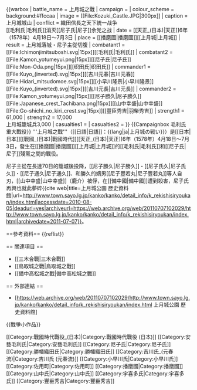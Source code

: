 {{warbox
| battle_name = 上月城之戰
| campaign = 
| colour_scheme = background:#ffccaa
| image = [[File:Kozuki_Castle.JPG|300px]]
| caption = 上月城城山
| conflict = 織田信長之天下統一战争<br>[[毛利氏|毛利氏]]消灭[[尼子氏|尼子]]余党之战
| date = [[天正_(日本)|天正]]6年（1578年）4月18日～7月3日
| place = [[播磨國|播磨國]][[上月城|上月城]]
| result = 上月城落城・尼子主從切腹
| combatant1 = [[File:Ichimonjimitsuboshi.svg|15px]][[毛利氏|毛利氏]]
| combatant2 = [[File:Kamon_yotumeyui.png|15px]][[尼子氏|尼子氏]]<br />[[File:Mon-Oda.png|15px]][[织田氏|织田氏]]
| commander1 = [[File:Kuyo_(inverted).svg|15px]][[吉川元春|吉川元春]]<br />[[File:Hidari_mitsudomoe.svg|15px]][[小早川隆景|小早川隆景]]<br />[[File:Kuyo_(inverted).svg|15px]][[吉川元長|吉川元長]]
| commander2 = [[File:Kamon_yotumeyui.png|15px]][[尼子勝久|尼子勝久]]<br />[[File:Japanese_crest_Tachibana.png|15px]][[山中幸盛|山中幸盛]]<br />[[File:Go-shichi_no_kiri_crest.svg|15px]][[豐臣秀吉|羽柴秀吉]]
| strength1 = 61,000
| strength2 = 17,000<br />上月城籠城兵3,000
| casualties1 = 
| casualties2 = 
}}
{{Campaignbox 毛利氏重大戰役}}
'''上月城之戰'''（[[日語|日語]]：{{lang|ja|上月城の戦い}}）是[[日本|日本]][[戰國_(日本)|戰國時代]][[天正_(日本)|天正]]6年（1578年）4月18日～7月3日，發生在[[播磨國|播磨國]][[上月城|上月城]]的[[毛利氏|毛利氏]]和[[尼子氏|尼子]]殘黨之間的戰役。

尼子主從在長達70日的籠城後投降，[[尼子勝久|尼子勝久]]・[[尼子氏久|尼子氏久]]・[[尼子通久|尼子通久]]、和勝久的嫡男[[尼子豐若丸|尼子豐若丸]]等人自刃，[[山中幸盛|山中幸盛]]（鹿介）被俘，在[[備中國|備中國]]遭到殺害，尼子氏再興也就此夢碎<ref>{{cite web|title=上月城公園 歷史資料館|url=http://www.town.sayo.lg.jp/kanko/kanko/detail_info/k_rekishisiryoukan/index.html|accessdate=2010-08-05|deadurl=yes|archiveurl=https://web.archive.org/web/20110707102029/http://www.town.sayo.lg.jp/kanko/kanko/detail_info/k_rekishisiryoukan/index.html|archivedate=2011-07-07}}</ref>。

==參考資料==
{{reflist}}

== 關連項目 ==
* [[三木合戰|三木合戰]]
* [[鳥取城之戰|鳥取城之戰]]
* [[備中高松城之戰|備中高松城之戰]]

== 外部連結 ==
* [https://web.archive.org/web/20110707102029/http://www.town.sayo.lg.jp/kanko/kanko/detail_info/k_rekishisiryoukan/index.html 上月城公園 歷史資料館]

{{戰爭小作品}}

[[Category:戰國時代戰役_(日本)|Category:戰國時代戰役 (日本)]]
[[Category:安藝毛利氏|Category:安藝毛利氏]]
[[Category:尼子氏|Category:尼子氏]]
[[Category:勝幡織田氏|Category:勝幡織田氏]]
[[Category:吉川氏_(元春流)|Category:吉川氏 (元春流)]]
[[Category:小早川氏|Category:小早川氏]]
[[Category:佐用町|Category:佐用町]]
[[Category:播磨國|Category:播磨國]]
[[Category:山中氏|Category:山中氏]]
[[Category:宇喜多氏|Category:宇喜多氏]]
[[Category:豐臣秀吉|Category:豐臣秀吉]]